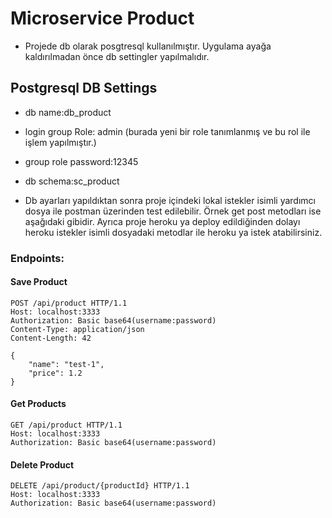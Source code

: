 # Microservice Product

* Projede db olarak posgtresql kullanılmıştır. Uygulama ayağa kaldırılmadan önce db settingler yapılmalıdır.
## Postgresql DB Settings
* db name:db_product
* login group Role: admin  (burada yeni bir role tanımlanmış ve bu rol ile işlem yapılmıştır.)
* group role password:12345
* db schema:sc_product

* Db ayarları yapıldıktan sonra proje içindeki lokal istekler isimli yardımcı dosya ile postman üzerinden test edilebilir. Örnek get post metodları ise aşağıdaki gibidir. Ayrıca proje heroku ya deploy edildiğinden dolayı heroku istekler isimli dosyadaki metodlar ile heroku ya istek atabilirsiniz.

### Endpoints:

#### Save Product

````
POST /api/product HTTP/1.1
Host: localhost:3333
Authorization: Basic base64(username:password)
Content-Type: application/json
Content-Length: 42

{
    "name": "test-1",
    "price": 1.2
}
````

#### Get Products

```
GET /api/product HTTP/1.1
Host: localhost:3333
Authorization: Basic base64(username:password)
```

#### Delete Product

```
DELETE /api/product/{productId} HTTP/1.1
Host: localhost:3333
Authorization: Basic base64(username:password)
```
